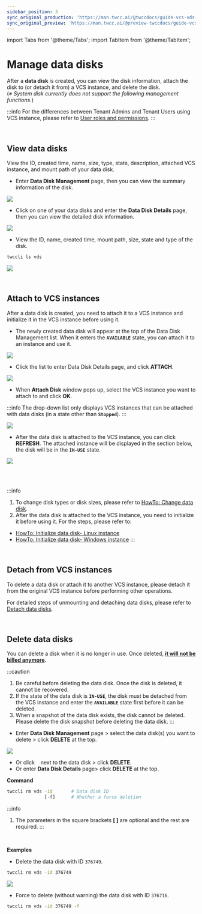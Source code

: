 ```yaml
---
sidebar_position: 3
sync_original_production: 'https://man.twcc.ai/@twccdocs/guide-vcs-vds-manage-disk-en' 
sync_original_preview: 'https://man.twcc.ai/@preview-twccdocs/guide-vcs-vds-manage-disk-en' 
---
```


import Tabs from '@theme/Tabs';
import TabItem from '@theme/TabItem';

# Manage data disks

After a **data disk** is created, you can view the disk information, attach the disk to (or detach it from) a VCS instance, and delete the disk.<br/>
(*※ System disk currently does not support the following management functions*.)

:::info
For the differences between Tenant Admins and Tenant Users using VCS instance, please refer to [<ins>User roles and permissions</ins>](https://man.twcc.ai/@twccdocs/role-main-en/https%3A%2F%2Fman.twcc.ai%2F%40twccdocs%2Frole-storage-en#%E8%99%9B%E6%93%AC%E7%A3%81%E7%A2%9F%E6%9C%8D%E5%8B%99).
:::


<br/>


## View data disks

View the ID, created time, name, size, type, state, description, attached VCS instance, and mount path of your data disk.

<Tabs>

<TabItem value="TWCC Portal" label="TWCC Portal">

- Enter **Data Disk Management** page, then you can view the summary information of the disk. 

![](https://cos.twcc.ai/SYS-MANUAL/uploads/upload_bd8f238dd56b9bd437f4b3c2dbbbccbf.png)


- Click on one of your data disks and enter the **Data Disk Details** page, then you can view the detailed disk information.

![](https://cos.twcc.ai/SYS-MANUAL/uploads/upload_a56cfee1ff28f578bff894daed2d5a62.png)


</TabItem>

<TabItem value="TWCC CLI" label="TWCC CLI">

- View the ID, name, created time, mount path, size, state and type of the disk.

```bash
twccli ls vds
```

![](https://cos.twcc.ai/SYS-MANUAL/uploads/upload_c976443120fa105196269359143aeb3a.png)

</TabItem>

</Tabs>


<br/>


## Attach to VCS instances

After a data disk is created, you need to attach it to a VCS instance and initialize it in the VCS instance before using it.

<Tabs>

<TabItem value="TWCC Portal" label="TWCC Portal">

* The newly created data disk will appear at the top of the Data Disk Management list. When it enters the **`AVAILABLE`** state, you can attach it to an instance and use it.

![](https://cos.twcc.ai/SYS-MANUAL/uploads/upload_6da326c54d62392da23c299de1f3ed25.png)

* Click the list to enter Data Disk Details page, and click **ATTACH**.

![](https://cos.twcc.ai/SYS-MANUAL/uploads/upload_f025c6f70f0b5daa88ec8ea0dd3ee0dc.png)

* When **Attach Disk** window pops up, select the VCS instance you want to attach to and click **OK**.

:::info
The drop-down list only displays VCS instances that can be attached with data disks (in a state other than **`Stopped`**).
:::

![](https://cos.twcc.ai/SYS-MANUAL/uploads/upload_1ed0015b5ca27424909117bac12777e6.png)

* After the data disk is attached to the VCS instance, you can click **REFRESH**. The attached instance will be displayed in the section below, the disk will be in the **`IN-USE`** state.

![](https://cos.twcc.ai/SYS-MANUAL/uploads/upload_d79c9ac00e3961f1b1f23c7ed57883b5.png)


</TabItem>

<TabItem value="TWCC CLI" label="TWCC CLI (Not yet supported)">

<br/>

</TabItem>

</Tabs>

<br/>


:::info
1. To change disk types or disk sizes, please refer to [<ins>HowTo: Change data disk</ins>](https://man.twcc.ai/@twccdocs/howto-bss-replace-data-vol-en).
2. After the data disk is attached to the VCS instance, you need to initialize it before using it. For the steps, please refer to: 
- [<ins>HowTo: Initialize data disk- Linux instance</ins>](https://man.twcc.ai/@twccdocs/howto-bss-init-vol-linux-en)
- [<ins>HowTo: Initialize data disk- Windows instance</ins>](https://man.twcc.ai/@twccdocs/howto-bss-init-vol-windows-en)
:::


<br/>


## Detach from VCS instances

To delete a data disk or attach it to another VCS instance, please detach it from the original VCS instance before performing other operations.


For detailed steps of unmounting and detaching data disks, please refer to [Detach data disks](https://man.twcc.ai/@twccdocs/vcs-vds-guide-detach-data-disk-en).


<br/>



## Delete data disks

You can delete a disk when it is no longer in use. Once deleted, <ins>**it will not be billed anymore**</ins>.


:::caution
1. Be careful before deleting the data disk. Once the disk is deleted, it cannot be recovered.
2. If the state of the data disk is **`IN-USE`**, the disk must be detached from the VCS instance and enter the **`AVAILABLE`** state first before it can be deleted.
3. When a snapshot of the data disk exists, the disk cannot be deleted. Please delete the disk snapshot before deleting the data disk.
:::


<Tabs>

<TabItem value="TWCC Portal" label="TWCC Portal">

- Enter **Data Disk Management** page > select the data disk(s) you want to delete > click **DELETE** at the top.

![](https://cos.twcc.ai/SYS-MANUAL/uploads/upload_6d9947298979e85c4062f988994e51e4.png)


- Or click &nbsp;<i class="fa fa-ellipsis-v fa-20" aria-hidden="true"></i>&nbsp; next to the data disk > click **DELETE**.
- Or enter **Data Disk Details** page> click **DELETE** at the top.

</TabItem>

<TabItem value="TWCC CLI" label="TWCC CLI">


**Command**


```bash
twccli rm vds -id       # Data disk ID 
              [-f]      # Whether a force deletion
```

:::info
1. The parameters in the square brackets **[ ]** are optional and the rest are required.
:::


<br/>

**Examples**


- Delete the data disk with ID `376749`.
```bash
twccli rm vds -id 376749
```
![](https://cos.twcc.ai/SYS-MANUAL/uploads/upload_e2a0873513f1cc8f60be01a78ae3b456.png)

- Force to delete (without warning) the data disk with ID `376716`.

```bash
twccli rm vds -id 376749 -f
```

</TabItem>

</Tabs>